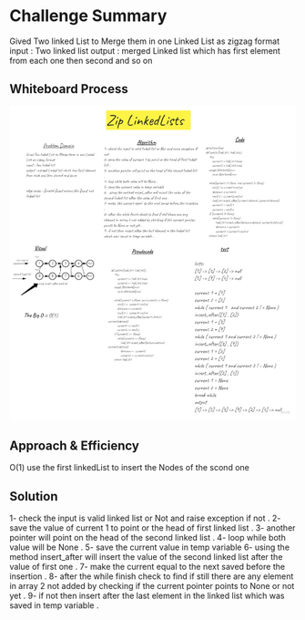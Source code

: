 # Challenge Summary
Gived Two linked List to Merge them in one Linked List as zigzag format
input : Two linked list
output : merged Linked list which has first element from each one then second and so on


## Whiteboard Process

![Zip Linked List  from End whiteBoard ](./zipLinkedList.jpg)


## Approach & Efficiency
O(1)  use  the first linkedList to insert the Nodes of the scond one 



## Solution
1- check the input is valid linked list or Not and raise exception if not .
2- save the value of current 1 to point or the head of first linked list .
3- another pointer will point on the head of the second linked list .
4- loop while both value will be None .
5- save the current value in temp variable
6-  using the method insert_after will insert the value of the second linked list after the value of first one .
7- make  the current equal  to the next saved before the insertion .
8- after the while finish check to find if still there are any element in array 2 not added by checking if the current pointer points to None or not yet .
9- if not then insert after the last element in the linked list which was saved in temp variable .





